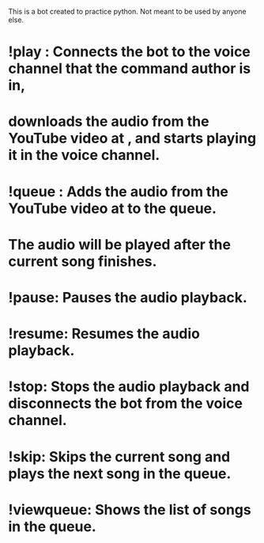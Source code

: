 This is a bot created to practice python. Not meant to be used by anyone else.


# !play <url>: Connects the bot to the voice channel that the command author is in, 
# downloads the audio from the YouTube video at <url>, and starts playing it in the voice channel.

# !queue <url>: Adds the audio from the YouTube video at <url> to the queue. 
# The audio will be played after the current song finishes.

# !pause: Pauses the audio playback.

# !resume: Resumes the audio playback.

# !stop: Stops the audio playback and disconnects the bot from the voice channel.

# !skip: Skips the current song and plays the next song in the queue.

# !viewqueue: Shows the list of songs in the queue.

